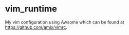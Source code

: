 vim_runtime
===========

My vim configuration using Awsome which can be found at https://github.com/amix/vimrc.
